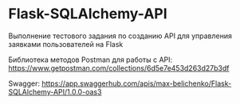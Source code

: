 # Flask-SQLAlchemy-API
 Выполнение тестового задания по созданию API для управления заявками пользователей на Flask

 Библиотека методов Postman для работы с API: https://www.getpostman.com/collections/6d5e7e453d263d27b3df
 
 Swagger: https://app.swaggerhub.com/apis/max-belichenko/Flask-SQLAlchemy-API/1.0.0-oas3


